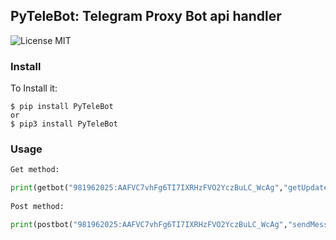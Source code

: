 ## PyTeleBot: Telegram Proxy Bot api handler

![License MIT](https://img.shields.io/badge/license-MIT-blue.svg)

### Install
To Install it:

    $ pip install PyTeleBot
	or
	$ pip3 install PyTeleBot

### Usage

```python
Get method:

print(getbot("981962025:AAFVC7vhFg6TI7IXRHzFVO2YczBuLC_WcAg","getUpdates").decode('utf8'))
	
Post method:

print(postbot("981962025:AAFVC7vhFg6TI7IXRHzFVO2YczBuLC_WcAg","sendMessage","{\"chat_id\":\"972274985\",\"text\":\"HelloWorld\"}").decode('utf8'))
```



